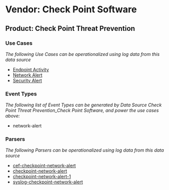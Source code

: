 Vendor: Check Point Software
============================
Product: Check Point Threat Prevention
--------------------------------------

### Use Cases

_The following Use Cases can be operationalized using log data from this data source_

* [Endpoint Activity](../UseCases/usecase_endpoint_activity.md)
* [Network Alert](../UseCases/usecase_network_alert.md)
* [Security Alert](../UseCases/usecase_security_alert.md)


### Event Types

_The following list of Event Types can be generated by Data Source Check Point Threat Prevention_Check Point Software, and power the use cases above:_

- network-alert


### Parsers

_The following Parsers can be operationalized using log data from this data source_

* [cef-checkpoint-network-alert](../Parsers/parserContent_cef-checkpoint-network-alert.md)
* [checkpoint-network-alert](../Parsers/parserContent_checkpoint-network-alert.md)
* [checkpoint-network-alert-1](../Parsers/parserContent_checkpoint-network-alert-1.md)
* [syslog-checkpoint-network-alert](../Parsers/parserContent_syslog-checkpoint-network-alert.md)
